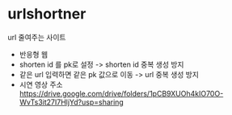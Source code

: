 # urlshortner
url 줄여주는 사이트
* 반응형 웹
* shorten id 를 pk로 설정 -> shorten id 중복 생성 방지
* 같은 url 입력하면 같은 pk 값으로 이동 -> url 중복 생성 방지
* 시연 영상 주소
    https://drive.google.com/drive/folders/1pCB9XUOh4kIO70O-WvTs3it27I7HljYd?usp=sharing
